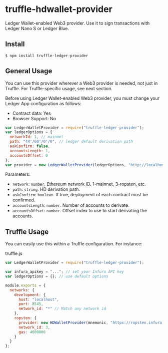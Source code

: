 # truffle-hdwallet-provider
Ledger Wallet-enabled Web3 provider. Use it to sign transactions with Ledger Nano S or Ledger Blue.

## Install

```
$ npm install truffle-ledger-provider
```

## General Usage

You can use this provider wherever a Web3 provider is needed, not just in Truffle. For Truffle-specific usage, see next section.

Before using Ledger Wallet-enabled Web3 provider, you must change your Ledger App configuration as follows:
- Contract data: Yes
- Browser Support: No

```javascript
var LedgerWalletProvider = require("truffle-ledger-provider");
var ledgerOptions = {
  networkId: 1, // mainnet
  path: "44'/60'/0'/0", // ledger default derivation path
  askConfirm: false,
  accountsLength: 1,
  accountsOffset: 0
};
var provider = new LedgerWalletProvider(ledgerOptions, "http://localhost:8545");
```

Parameters:

- `network`: `number`. Ethereum network ID. 1-mainnet, 3-ropsten, etc.
- `path`: `string`. HD derivation path.
- `askConfirm`: `boolean`. If true, deployment of each contract must be confirmed.
- `accountsLength`: `number`. Number of accounts to derivate.
- `accountsOffset`: `number`. Offset index to use to start derivating the accounts.

## Truffle Usage

You can easily use this within a Truffle configuration. For instance:

truffle.js
```javascript
var LedgerWalletProvider = require("truffle-ledger-provider");

var infura_apikey = "..."; // set your Infura API key
var ledgerOptions = {}; // use default options

module.exports = {
  networks: {
    development: {
      host: "localhost",
      port: 8545,
      network_id: "*" // Match any network id
    },
    ropsten: {
      provider: new HDWalletProvider(mnemonic, "https://ropsten.infura.io/" + infura_apikey),
      network_id: 3,
      gas: 4600000
    }
  }
};
```

